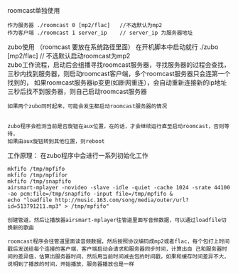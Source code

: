 
roomcast单独使用 

	作为服务器 ./roomcast 0 [mp2/flac]   //不选默认为mp2
	作为客户端 ./roomcast 1 server_ip    // server_ip 为服务器地址

zubo使用
	（roomcast 要放在系统路径里面）
	在开机脚本中启动就行 ./zubo [mp2/flac] // 不选默认启动roomcast为mp2  
	zubo工作流程，启动后会组播寻找roomcast服务器，寻找服务器的过程会查找，
	    三秒内找到服务器，则启动roomcast客户端，多个roomcast服务器只会连第一个找到的，
							如果roomcast服务器ip变更(如断网重连），会自动重新连接新的ip地址
            三秒后找不到服务器，则自己启动roomcast服务器

	如果两个zubo同时起来，可能会发生都启动roomcast服务器的情况

	
	zubo程序会检测当前是否旋钮在aux位置，在的话，才会继续运行直至启动roomcast，否则等待，
	如果由aux旋钮转到其他位置，则reboot


	

工作原理：
	在zubo程序中会进行一系列初始化工作

	mkfifo /tmp/mpfifo
	mkfifo /tmp/mpfifor
	mkfifo /tmp/snapfifo
	airsmart-mplayer -novideo -slave -idle -quiet -cache 1024 -srate 44100 -ao pcm:file=/tmp/snapfifo -input file=/tmp/mpfifo & 
	echo "loadfile http://music.163.com/song/media/outer/url?id=513791211.mp3" > /tmp/mpfifo"

	创建管道，然后让播放器airsmart-mplayer往管道里面写音频数据，可以通过loadfile切换新的歌曲

	roomcast程序会往管道里面读音频数据，然后按照协议编码成mp2或者flac，每个包打上时间戳后发送给每个连接的客户端，客户端启动会请求和服务器同步时间，计算出自	己和服务器时间的差异值，估算出服务器时间，然后用当前时间减去包的时间戳，如果和缓存时间差异不大，说明到了播放的时间，开始播放，服务器播放也是一样
	